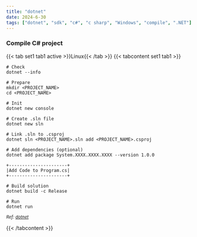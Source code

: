 ```yaml
---
title: "dotnet"
date: 2024-6-30
tags: ["dotnet", "sdk", "c#", "c sharp", "Windows", "compile", ".NET"]
---
```


### Compile C# project

{{< tab set1 tab1 active >}}Linux{{< /tab >}}
{{< tabcontent set1 tab1 >}}

```console
# Check
dotnet --info
```

```console
# Prepare
mkdir <PROJECT_NAME>
cd <PROJECT_NAME>
```

```console
# Init
dotnet new console
```

```console
# Create .sln file
dotnet new sln
```

```console
# Link .sln to .csproj
dotnet sln <PROJECT_NAME>.sln add <PROJECT_NAME>.csproj 
```

```console
# Add dependencies (optional)
dotnet add package System.XXXX.XXXX.XXXX --version 1.0.0
```

```
+----------------------+
|Add Code to Program.cs|
+----------------------+
```

```console
# Build solution
dotnet build -c Release
```

```console
# Run
dotnet run
```

<small>*Ref: [dotnet](https://dotnet.microsoft.com/en-us/download/dotnet/7.0)*</small>

{{< /tabcontent >}}
